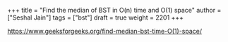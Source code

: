 +++
title = "Find the median of BST in O(n) time and O(1) space"
author = ["Seshal Jain"]
tags = ["bst"]
draft = true
weight = 2201
+++

<https://www.geeksforgeeks.org/find-median-bst-time-O(1)-space/>
